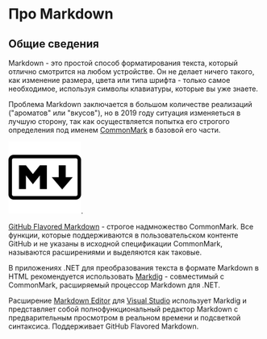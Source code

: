 # Про Markdown

## Общие сведения

Markdown - это простой способ форматирования текста, который отлично смотрится на любом устройстве. Он не делает ничего такого, как изменение размера, цвета или типа шрифта - только самое необходимое, используя символы клавиатуры, которые вы уже знаете.

Проблема Markdown заключается в большом количестве реализаций ("ароматов" или "вкусов"), но в 2019 году ситуация изменяеться в лучшую сторону, так как осуществляется попытка его строгого определения под именем [CommonMark](https://commonmark.org/) в базовой его части.

![CommonMark](img/markdown.png).

[GitHub Flavored Markdown](https://github.github.com/gfm/) - строгое надмножество CommonMark. Все функции, которые поддерживаются в пользовательском контенте GitHub и не указаны в исходной спецификации CommonMark, называются расширениями и выделяются как таковые.

В приложениях .NET для преобразования текста в формате Markdown в HTML рекомендуется использовать [Markdig](https://github.com/lunet-io/markdig) - совместимый с CommonMark, расширяемый процессор Markdown для .NET.

Расширение [Markdown Editor](https://marketplace.visualstudio.com/items?itemName=MadsKristensen.MarkdownEditor) для [Visual Studio](https://visualstudio.microsoft.com/ru/) использует Markdig и представляет собой полнофункциональный редактор Markdown с предварительным просмотром в реальном времени и подсветкой синтаксиса. Поддерживает GitHub Flavored Markdown.
